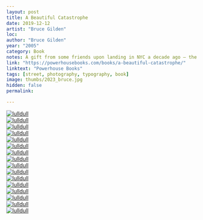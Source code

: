 ```yaml
---
layout: post
title: A Beautiful Catastrophe
date: 2019-12-12
artist: "Bruce Gilden"
loc: 
author: "Bruce Gilden"
year: "2005"
category: Book
notes: A gift from some friends upon landing in NYC a decade ago – the faces in this book are still walking the streets there today. 
link: "https://powerhousebooks.com/books/a-beautiful-catastrophe/"
linktext: "Powerhouse Books"
tags: [street, photography, typography, book]
image: thumbs/2023_bruce.jpg
hidden: false
permalink:

---
```




<div class="post_image">
	<a href="{{ site.baseurl }}/images/posts/2023_bruce/011.jpg" target="_blank">
	<img src="{{ site.baseurl }}/images/posts/2023_bruce/011.jpg" alt="lulldull"></a>
</div>

<div class="post_image">
	<a href="{{ site.baseurl }}/images/posts/2023_bruce/003.jpg" target="_blank">
	<img src="{{ site.baseurl }}/images/posts/2023_bruce/003.jpg" alt="lulldull"></a>
</div>

<div class="post_image">
	<a href="{{ site.baseurl }}/images/posts/2023_bruce/002.jpg" target="_blank">
	<img src="{{ site.baseurl }}/images/posts/2023_bruce/002.jpg" alt="lulldull"></a>
</div>


<div class="post_image">
	<a href="{{ site.baseurl }}/images/posts/2023_bruce/004.jpg" target="_blank">
	<img src="{{ site.baseurl }}/images/posts/2023_bruce/004.jpg" alt="lulldull"></a>
</div>

<div class="post_image">
	<a href="{{ site.baseurl }}/images/posts/2023_bruce/005.jpg" target="_blank">
	<img src="{{ site.baseurl }}/images/posts/2023_bruce/005.jpg" alt="lulldull"></a>
</div>

<div class="post_image">
	<a href="{{ site.baseurl }}/images/posts/2023_bruce/006.jpg" target="_blank">
	<img src="{{ site.baseurl }}/images/posts/2023_bruce/006.jpg" alt="lulldull"></a>
</div>

<div class="post_image">
	<a href="{{ site.baseurl }}/images/posts/2023_bruce/007.jpg" target="_blank">
	<img src="{{ site.baseurl }}/images/posts/2023_bruce/007.jpg" alt="lulldull"></a>
</div>

<div class="post_image">
	<a href="{{ site.baseurl }}/images/posts/2023_bruce/008.jpg" target="_blank">
	<img src="{{ site.baseurl }}/images/posts/2023_bruce/008.jpg" alt="lulldull"></a>
</div>

<div class="post_image">
	<a href="{{ site.baseurl }}/images/posts/2023_bruce/009.jpg" target="_blank">
	<img src="{{ site.baseurl }}/images/posts/2023_bruce/009.jpg" alt="lulldull"></a>
</div>

<div class="post_image">
	<a href="{{ site.baseurl }}/images/posts/2023_bruce/010.jpg" target="_blank">
	<img src="{{ site.baseurl }}/images/posts/2023_bruce/010.jpg" alt="lulldull"></a>
</div>

<div class="post_image">
	<a href="{{ site.baseurl }}/images/posts/2023_bruce/001.jpg" target="_blank">
	<img src="{{ site.baseurl }}/images/posts/2023_bruce/001.jpg" alt="lulldull"></a>
</div>

<div class="post_image">
	<a href="{{ site.baseurl }}/images/posts/2023_bruce/012.jpg" target="_blank">
	<img src="{{ site.baseurl }}/images/posts/2023_bruce/012.jpg" alt="lulldull"></a>
</div>

<div class="post_image">
	<a href="{{ site.baseurl }}/images/posts/2023_bruce/014.jpg" target="_blank">
	<img src="{{ site.baseurl }}/images/posts/2023_bruce/014.jpg" alt="lulldull"></a>
</div>

<div class="post_image">
	<a href="{{ site.baseurl }}/images/posts/2023_bruce/015.jpg" target="_blank">
	<img src="{{ site.baseurl }}/images/posts/2023_bruce/015.jpg" alt="lulldull"></a>
</div>

<div class="post_image">
	<a href="{{ site.baseurl }}/images/posts/2023_bruce/016.jpg" target="_blank">
	<img src="{{ site.baseurl }}/images/posts/2023_bruce/016.jpg" alt="lulldull"></a>
</div>

<div class="post_image">
	<a href="{{ site.baseurl }}/images/posts/2023_bruce/017.jpg" target="_blank">
	<img src="{{ site.baseurl }}/images/posts/2023_bruce/017.jpg" alt="lulldull"></a>
</div>